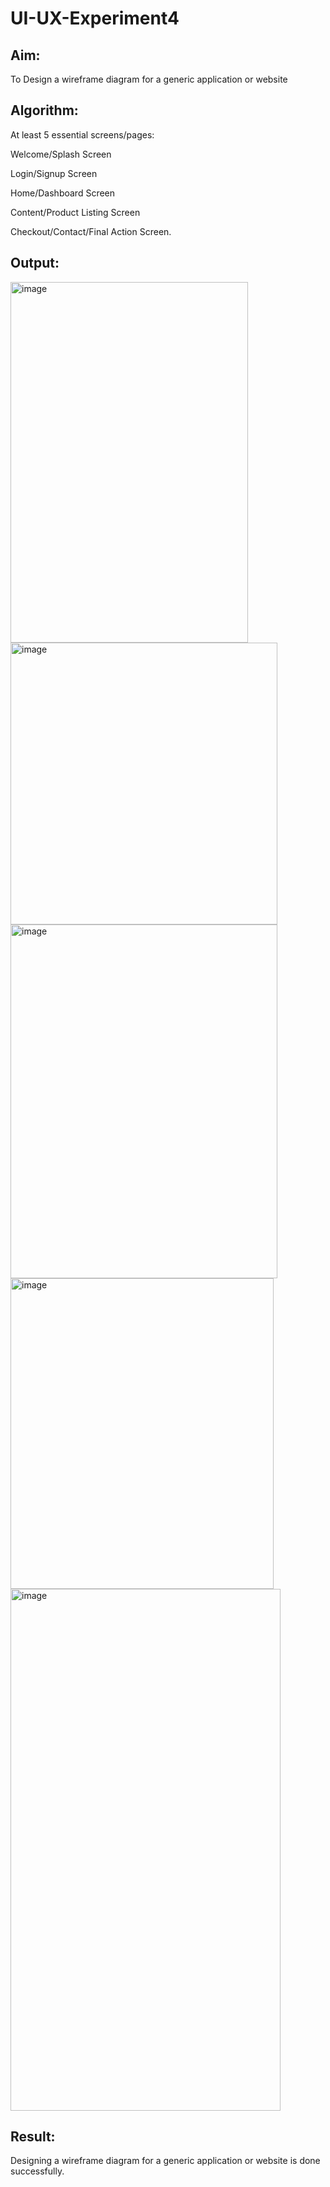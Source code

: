 # UI-UX-Experiment4

## Aim:

To Design a wireframe diagram for a generic application or website

## Algorithm:

At least 5 essential screens/pages:

Welcome/Splash Screen

Login/Signup Screen

Home/Dashboard Screen

Content/Product Listing Screen

Checkout/Contact/Final Action Screen.

## Output:

<img width="380" height="577" alt="image" src="https://github.com/user-attachments/assets/e066a861-a3b2-4ed2-b3e0-ab2add1d0ddd" />


<img width="427" height="451" alt="image" src="https://github.com/user-attachments/assets/7d6ee6de-6e0d-44c5-b7de-26002378b988" />


<img width="427" height="566" alt="image" src="https://github.com/user-attachments/assets/a626dbc7-f235-4aea-87fc-291eefeb73a3" />


<img width="421" height="497" alt="image" src="https://github.com/user-attachments/assets/57c7850c-4a04-42e4-8661-7cbda7dab1dc" />


<img width="432" height="835" alt="image" src="https://github.com/user-attachments/assets/7113a05c-5b4a-4aa6-95b0-fee6169da23f" />


## Result:

Designing a wireframe diagram for a generic application or website is done successfully.

